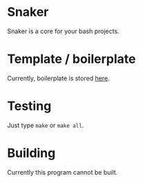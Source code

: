 # Snaker
Snaker is a core for your bash projects. 
# Template / boilerplate
Currently, boilerplate is stored [here](https://raw.githubusercontent.com/VBPROGER/snaker/main/test/boilerplate.sh).
# Testing
Just type `make` or `make all`.
# Building
Currently this program cannot be built.